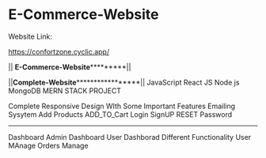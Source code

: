 # E-Commerce-Website

Website Link:

https://confortzone.cyclic.app/

|| ************E-Commerce-Website*********************||

||**********Complete-Website***************************||
JavaScript
React JS 
Node js
MongoDB
MERN STACK PROJECT

Complete Responsive Design WIth Some Important Features
Emailing Sysytem 
Add Products
ADD_TO_Cart
Login
SignUP
RESET Password
*****************
Dashboard
Admin Dashboard
User Dashborad
Different Functionality
User MAnage
Orders Manage
